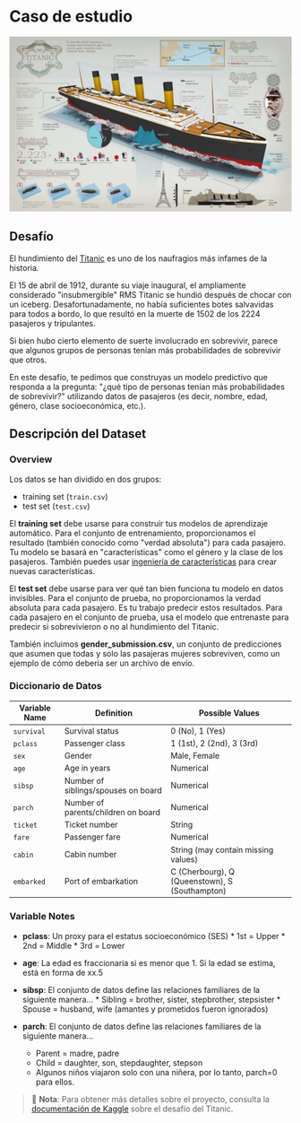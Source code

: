 # Caso de estudio

<img src="../../images/titanic.jpg" width="650" >

## Desafío

El hundimiento del [Titanic](https://en.wikipedia.org/wiki/Titanic) es uno de los naufragios más infames de la historia.

El 15 de abril de 1912, durante su viaje inaugural, el ampliamente considerado "insubmergible" RMS Titanic se hundió después de chocar con un iceberg. Desafortunadamente, no había suficientes botes salvavidas para todos a bordo, lo que resultó en la muerte de 1502 de los 2224 pasajeros y tripulantes.

Si bien hubo cierto elemento de suerte involucrado en sobrevivir, parece que algunos grupos de personas tenían más probabilidades de sobrevivir que otros.

En este desafío, te pedimos que construyas un modelo predictivo que responda a la pregunta: "¿qué tipo de personas tenían más probabilidades de sobrevivir?" utilizando datos de pasajeros (es decir, nombre, edad, género, clase socioeconómica, etc.).


## Descripción del Dataset

### Overview

Los datos se han dividido en dos grupos:

*   training set (`train.csv`)
*   test set (`test.csv`)



El **training set** debe usarse para construir tus modelos de aprendizaje automático. Para el conjunto de entrenamiento, proporcionamos el resultado (también conocido como "verdad absoluta") para cada pasajero. Tu modelo se basará en "características" como el género y la clase de los pasajeros. También puedes usar [ingeniería de características](https://triangleinequality.wordpress.com/2013/09/08/basic-feature-engineering-with-the-titanic-data/) para crear nuevas características.


El **test set** debe usarse para ver qué tan bien funciona tu modelo en datos invisibles. Para el conjunto de prueba, no proporcionamos la verdad absoluta para cada pasajero. Es tu trabajo predecir estos resultados. Para cada pasajero en el conjunto de prueba, usa el modelo que entrenaste para predecir si sobrevivieron o no al hundimiento del Titanic.

También incluimos **gender\_submission.csv**, un conjunto de predicciones que asumen que todas y solo las pasajeras mujeres sobreviven, como un ejemplo de cómo debería ser un archivo de envío.

###     Diccionario de Datos

| Variable Name | Definition                          | Possible Values                                |
|---------------|-------------------------------------|------------------------------------------------|
| `survival`    | Survival status                     | 0 (No), 1 (Yes)                                |
| `pclass`      | Passenger class                     | 1 (1st), 2 (2nd), 3 (3rd)                      |
| `sex`         | Gender                              | Male, Female                                   |
| `age`         | Age in years                        | Numerical                                      |
| `sibsp`       | Number of siblings/spouses on board | Numerical                                      |
| `parch`       | Number of parents/children on board | Numerical                                      |
| `ticket`      | Ticket number                       | String                                         |
| `fare`        | Passenger fare                      | Numerical                                      |
| `cabin`       | Cabin number                        | String (may contain missing values)            |
| `embarked`    | Port of embarkation                 | C (Cherbourg), Q (Queenstown), S (Southampton) |



### Variable Notes

* **pclass**: Un proxy para el estatus socioeconómico (SES)
      * 1st = Upper
      * 2nd = Middle
      * 3rd = Lower

* **age**: La edad es fraccionaria si es menor que 1. Si la edad se estima, está en forma de xx.5

* **sibsp**: El conjunto de datos define las relaciones familiares de la siguiente manera...
      * Sibling = brother, sister, stepbrother, stepsister
      * Spouse = husband, wife (amantes y prometidos fueron ignorados)

* **parch**: El conjunto de datos define las relaciones familiares de la siguiente manera...
     * Parent = madre, padre
     * Child = daughter, son, stepdaughter, stepson
     * Algunos niños viajaron solo con una niñera, por lo tanto, parch=0 para ellos.

> 🔑 **Nota**: Para obtener más detalles sobre el proyecto, consulta la [documentación de Kaggle](https://www.kaggle.com/c/titanic/overview) sobre el desafío del Titanic.
